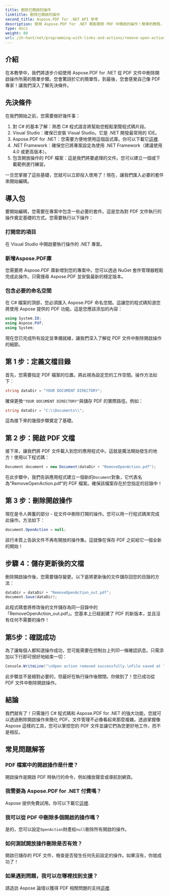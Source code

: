 ```yaml
---
title: 刪除已開啟的操作
linktitle: 刪除已開啟的操作
second_title: Aspose.PDF for .NET API 參考
description: 使用 Aspose.PDF for .NET 輕鬆刪除 PDF 中開啟的操作！簡單的教程，提供有效 PDF 管理的逐步指導。
type: docs
weight: 80
url: /zh-hant/net/programming-with-links-and-actions/remove-open-action/
---
```

## 介紹

在本教學中，我們將逐步介紹使用 Aspose.PDF for .NET 從 PDF 文件中刪除開啟操作所需的簡單步驟。您會驚訝於它的簡單性，到最後，您會感覺自己像 PDF 專家！讓我們深入了解先決條件。

## 先決條件

在我們開始之前，您需要做好幾件事：

1. 對 C# 的基本了解：熟悉 C# 程式語言將幫助您輕鬆瀏覽程式碼片段。
2. Visual Studio：確保已安裝 Visual Studio。它是 .NET 開發最常用的 IDE。
3.  Aspose.PDF for .NET：您需要方便地使用這個函式庫。你可以下載它[這裡](https://releases.aspose.com/pdf/net/). 
4. .NET Framework：確保您已將專案設定為使用 .NET Framework（建議使用 4.0 或更高版本）。
5. 包含開放操作的 PDF 檔案：這是我們將要處理的文件。您可以建立一個或下載範例進行練習。

一旦您掌握了這些基礎，您就可以立即投入使用了！現在，讓我們匯入必要的套件來開始編碼。

## 導入包

要開始編碼，您需要在專案中包含一些必要的套件。這是您為對 PDF 文件執行的操作奠定基礎的方式。您需要執行以下操作：

### 打開您的項目

在 Visual Studio 中開啟要執行操作的 .NET 專案。

### 新增Aspose.PDF庫

您需要將 Aspose.PDF 庫新增到您的專案中。您可以透過 NuGet 套件管理器輕鬆完成此操作。只需搜尋 Aspose.PDF 並安裝最新的穩定版本。

### 包含必要的命名空間

在 C# 檔案的頂部，您必須匯入 Aspose.PDF 命名空間。這讓您的程式碼知道您將使用 Aspose 提供的 PDF 功能。這是您應該添加的內容：

```csharp
using System.IO;
using Aspose.Pdf;
using System;
```

現在您已完成所有設定並準備就緒，讓我們深入了解從 PDF 文件中刪除開啟操作的細節。

## 第 1 步：定義文檔目錄

首先，您需要指定 PDF 檔案的位置。將此視為設定您的工作空間。操作方法如下：

```csharp
string dataDir = "YOUR DOCUMENT DIRECTORY";
```

確保更換`"YOUR DOCUMENT DIRECTORY"`與儲存 PDF 的實際路徑。例如：

```csharp
string dataDir = "C:\\Documents\\";
```

這為接下來的幾個步驟奠定了基礎。 

## 第 2 步：開啟 PDF 文檔

接下來，讓我們將 PDF 文件載入到您的應用程式中。這就是魔法開始發生的地方！使用以下程式碼：

```csharp
Document document = new Document(dataDir + "RemoveOpenAction.pdf");
```

在此步驟中，我們告訴應用程式建立一個新的`Document`對象，它代表名為“RemoveOpenAction.pdf”的 PDF 檔案。確保該檔案存在於您指定的目錄中！

## 第 3 步：刪除開啟操作

現在是令人興奮的部分 - 從文件中刪除打開的操作。您可以用一行程式碼來完成此操作。方法如下：

```csharp
document.OpenAction = null;
```

該行本質上告訴文件不再有開放的操作集。這就像在保存 PDF 之前給它一個全新的開始！

## 步驟 4：儲存更新後的文檔

刪除開啟操作後，您需要儲存變更。以下是將更新後的文件儲存回您的目錄的方法：

```csharp
dataDir = dataDir + "RemoveOpenAction_out.pdf";
document.Save(dataDir);
```

此程式碼會將修改後的文件儲存為同一目錄中的「RemoveOpenAction_out.pdf」。您基本上已經創建了 PDF 的新版本，並且沒有任何不需要的操作！

## 第5步：確認成功

為了讓每個人都知道操作成功，您可能需要在控制台上列印一條確認訊息。只需添加以下行即可很好地結束一切：

```csharp
Console.WriteLine("\nOpen action removed successfully.\nFile saved at " + dataDir);
```

此步驟並不是絕對必要的，但最好在執行操作後關閉。你做到了！您已成功從 PDF 文件中刪除開啟操作。

## 結論

我們就有了！只需幾行 C# 程式碼和 Aspose.PDF for .NET 的強大功能，您就可以透過刪除開啟操作來簡化 PDF。文件管理不必像看起來那麼複雜。透過掌握像 Aspose 這樣的工具，您可以掌控您的 PDF 文件並讓它們為您更好地工作，而不是相反。

## 常見問題解答

### PDF 檔案中的開啟操作是什麼？
開啟操作是開啟 PDF 時執行的命令，例如播放聲音或導航到網頁。

### 我需要為 Aspose.PDF for .NET 付費嗎？
 Aspose 提供免費試用。你可以下載它[這裡](https://releases.aspose.com/).

### 我可以從 PDF 中刪除多個開啟的操作嗎？
是的，您可以設定`OpenAction`財產給`null`刪除所有開啟的操作。

### 如何測試開放操作刪除是否有效？
開啟已儲存的 PDF 文件，檢查是否發生任何先前設定的操作。如果沒有，你就成功了！

### 如果遇到問題，我可以在哪裡找到支援？
請造訪 Aspose 論壇以獲得 PDF 相關問題的支持[這裡](https://forum.aspose.com/c/pdf/10).